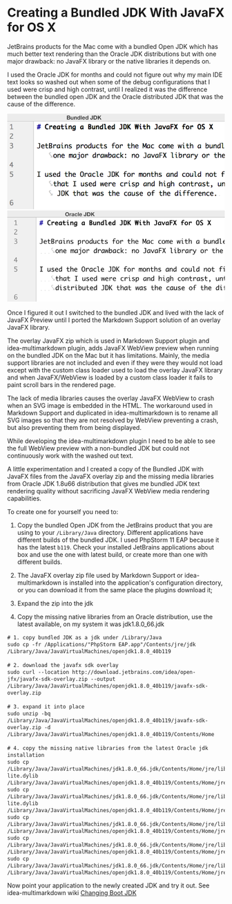 # Creating a Bundled JDK With JavaFX for OS X

JetBrains products for the Mac come with a bundled Open JDK which has much better text rendering than the Oracle JDK distributions but with one major drawback: no JavaFX library or the native libraries it depends on.

I used the Oracle JDK for months and could not figure out why my main IDE text looks so washed out when some of the debug configurations that I used were crisp and high contrast, until I realized it was the difference between the bundled open JDK and the Oracle distributed JDK that was the cause of the difference. 

![Blog 2 Bundled Jdk](images/Blog_2_bundled_jdk.png)
![Blog 2 Oracle Jdk](images/Blog_2_oracle_jdk.png)

Once I figured it out I switched to the bundled JDK and lived with the lack of JavaFX Preview until I ported the Markdown Support solution of an overlay JavaFX library.  

The overlay JavaFX zip which is used in Markdown Support plugin and idea-multimarkdown plugin, adds JavaFX WebView preview when running on the bundled JDK on the Mac but it has limitations. Mainly, the media support libraries are not included and even if they were they would not load except with the custom class loader used to load the overlay JavaFX library and when JavaFX/WebView is loaded by a custom class loader it fails to paint scroll bars in the rendered page. 

The lack of media libraries causes the overlay JavaFX WebView to crash when an SVG image is embedded in the HTML. The workaround used in Markdown Support and duplicated in idea-multimarkdown is to rename all SVG images so that they are not resolved by WebView preventing a crash, but also preventing them from being displayed.

While developing the idea-multimarkdown plugin I need to be able to see the full WebView preview with a non-bundled JDK but could not continuously work with the washed out text.

A little experimentation and I created a copy of the Bundled JDK with JavaFX files from the JavaFX overlay zip and the missing media libraries from Oracle JDK 1.8u66 distribution that gives me bundled JDK text rendering quality without sacrificing JavaFX WebView media rendering capabilities. 

To create one for yourself you need to:
 
1. Copy the bundled Open JDK from the JetBrains product that you are using to your `/Library/Java` directory. Different applications have different builds of the bundled JDK. I used PhpStorm 11 EAP because it has the latest `b119`. Check your installed JetBrains applications about box and use the one with latest build, or create more than one with different builds.  

2. The JavaFX overlay zip file used by Markdown Support or idea-multimarkdown is installed into the application's configuration directory, or you can download it from the same place the plugins download it;

3. Expand the zip into the jdk

4. Copy the missing native libraries from an Oracle distribution, use the latest available, on my system it was jdk1.8.0_66.jdk 

```shell
# 1. copy bundled JDK as a jdk under /Library/Java
sudo cp -fr /Applications/"PhpStorm EAP.app"/Contents/jre/jdk /Library/Java/JavaVirtualMachines/openjdk1.8.0_40b119

# 2. download the javafx sdk overlay
sudo curl --location http://download.jetbrains.com/idea/open-jfx/javafx-sdk-overlay.zip --output /Library/Java/JavaVirtualMachines/openjdk1.8.0_40b119/javafx-sdk-overlay.zip

# 3. expand it into place
sudo unzip -bq /Library/Java/JavaVirtualMachines/openjdk1.8.0_40b119/javafx-sdk-overlay.zip -d /Library/Java/JavaVirtualMachines/openjdk1.8.0_40b119/Contents/Home

# 4. copy the missing native libraries from the latest Oracle jdk installation
sudo cp /Library/Java/JavaVirtualMachines/jdk1.8.0_66.jdk/Contents/Home/jre/lib/libglib-lite.dylib /Library/Java/JavaVirtualMachines/openjdk1.8.0_40b119/Contents/Home/jre/lib
sudo cp /Library/Java/JavaVirtualMachines/jdk1.8.0_66.jdk/Contents/Home/jre/lib/libgstreamer-lite.dylib /Library/Java/JavaVirtualMachines/openjdk1.8.0_40b119/Contents/Home/jre/lib
sudo cp /Library/Java/JavaVirtualMachines/jdk1.8.0_66.jdk/Contents/Home/jre/lib/libjfxmedia.dylib /Library/Java/JavaVirtualMachines/openjdk1.8.0_40b119/Contents/Home/jre/lib
sudo cp /Library/Java/JavaVirtualMachines/jdk1.8.0_66.jdk/Contents/Home/jre/lib/libjfxmedia_avf.dylib /Library/Java/JavaVirtualMachines/openjdk1.8.0_40b119/Contents/Home/jre/lib
sudo cp /Library/Java/JavaVirtualMachines/jdk1.8.0_66.jdk/Contents/Home/jre/lib/libjfxmedia_qtkit.dylib /Library/Java/JavaVirtualMachines/openjdk1.8.0_40b119/Contents/Home/jre/lib
```

Now point your application to the newly created JDK and try it out. See idea-multimarkdown wiki [Changing Boot JDK]


[Changing Boot JDK]: http://github.com/vsch/idea-multimarkdown/wiki/Changing-Boot-JDK
